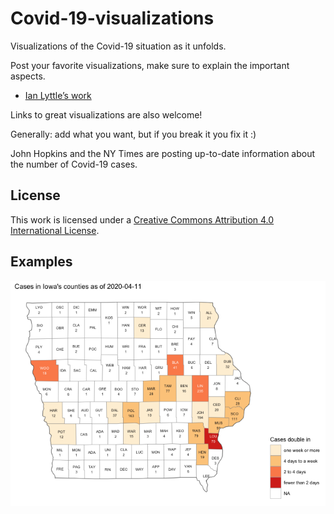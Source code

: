 Covid-19-visualizations
================

Visualizations of the Covid-19 situation as it unfolds.

Post your favorite visualizations, make sure to explain the important
aspects.

  - [Ian Lyttle’s work](ijlyttle/README.md)

Links to great visualizations are also welcome\!

Generally: add what you want, but if you break it you fix it :)

John Hopkins and the NY Times are posting up-to-date information about
the number of Covid-19 cases.

## License

This work is licensed under a [Creative Commons Attribution 4.0
International License](https://creativecommons.org/licenses/by/4.0/).

## Examples

![](README_files/figure-gfm/unnamed-chunk-1-1.png)<!-- -->
